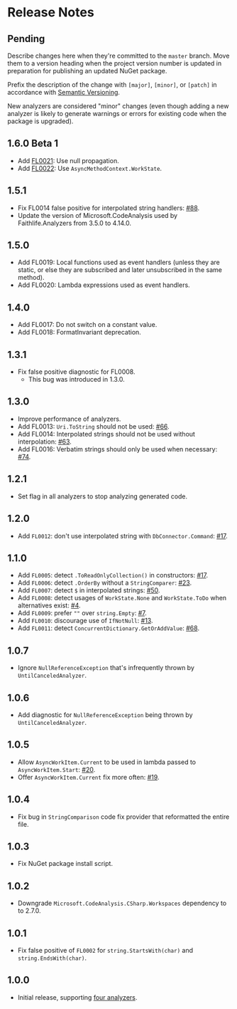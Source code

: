 # Release Notes

## Pending

Describe changes here when they're committed to the `master` branch. Move them to a version heading when the project version number is updated in preparation for publishing an updated NuGet package.

Prefix the description of the change with `[major]`, `[minor]`, or `[patch]` in accordance with [Semantic Versioning](https://semver.org/).

New analyzers are considered "minor" changes (even though adding a new analyzer is likely to generate warnings
or errors for existing code when the package is upgraded).

## 1.6.0 Beta 1

* Add [FL0021](https://github.com/Faithlife/FaithlifeAnalyzers/wiki/FL0021): Use null propagation.
* Add [FL0022](https://github.com/Faithlife/FaithlifeAnalyzers/wiki/FL0022): Use `AsyncMethodContext.WorkState`.

## 1.5.1

* Fix FL0014 false positive for interpolated string handlers: [#88](https://github.com/Faithlife/FaithlifeAnalyzers/issues/88).
* Update the version of Microsoft.CodeAnalysis used by Faithlife.Analyzers from 3.5.0 to 4.14.0.

## 1.5.0

* Add FL0019: Local functions used as event handlers (unless they are static, or else they are subscribed and later unsubscribed in the same method).
* Add FL0020: Lambda expressions used as event handlers.

## 1.4.0

* Add FL0017: Do not switch on a constant value.
* Add FL0018: FormatInvariant deprecation.

## 1.3.1

* Fix false positive diagnostic for FL0008.
  * This bug was introduced in 1.3.0.

## 1.3.0

* Improve performance of analyzers.
* Add FL0013: `Uri.ToString` should not be used: [#66](https://github.com/Faithlife/FaithlifeAnalyzers/issues/66).
* Add FL0014: Interpolated strings should not be used without interpolation: [#63](https://github.com/Faithlife/FaithlifeAnalyzers/issues/63).
* Add FL0016: Verbatim strings should only be used when necessary: [#74](https://github.com/Faithlife/FaithlifeAnalyzers/pull/74).

## 1.2.1

* Set flag in all analyzers to stop analyzing generated code.

## 1.2.0

* Add `FL0012`: don't use interpolated string with `DbConnector.Command`: [#17](https://github.com/Faithlife/FaithlifeAnalyzers/issues/69).

## 1.1.0

* Add `FL0005`: detect `.ToReadOnlyCollection()` in constructors: [#17](https://github.com/Faithlife/FaithlifeAnalyzers/issues/17).
* Add `FL0006`: detect `.OrderBy` without a `StringComparer`: [#23](https://github.com/Faithlife/FaithlifeAnalyzers/issues/23).
* Add `FL0007`: detect `$` in interpolated strings: [#50](https://github.com/Faithlife/FaithlifeAnalyzers/issues/50).
* Add `FL0008`: detect usages of `WorkState.None` and `WorkState.ToDo` when alternatives exist: [#4](https://github.com/Faithlife/FaithlifeAnalyzers/issues/4).
* Add `FL0009`: prefer `""` over `string.Empty`: [#7](https://github.com/Faithlife/FaithlifeAnalyzers/issues/7).
* Add `FL0010`: discourage use of `IfNotNull`: [#13](https://github.com/Faithlife/FaithlifeAnalyzers/issues/13).
* Add `FL0011`: detect `ConcurrentDictionary.GetOrAddValue`: [#68](https://github.com/Faithlife/FaithlifeAnalyzers/pull/68).

## 1.0.7

* Ignore `NullReferenceException` that's infrequently thrown by `UntilCanceledAnalyzer`.

## 1.0.6

* Add diagnostic for `NullReferenceException` being thrown by `UntilCanceledAnalyzer`.

## 1.0.5

* Allow `AsyncWorkItem.Current` to be used in lambda passed to `AsyncWorkItem.Start`: [#20](https://github.com/Faithlife/FaithlifeAnalyzers/issues/20).
* Offer `AsyncWorkItem.Current` fix more often: [#19](https://github.com/Faithlife/FaithlifeAnalyzers/issues/19).

## 1.0.4

* Fix bug in `StringComparison` code fix provider that reformatted the entire file.

## 1.0.3

* Fix NuGet package install script.

## 1.0.2

* Downgrade `Microsoft.CodeAnalysis.CSharp.Workspaces` dependency to to 2.7.0.

## 1.0.1

* Fix false positive of `FL0002` for `string.StartsWith(char)` and `string.EndsWith(char)`.

## 1.0.0

* Initial release, supporting [four analyzers](https://github.com/Faithlife/FaithlifeAnalyzers/wiki).
